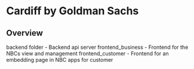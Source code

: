 # Cardiff by Goldman Sachs


## Overview
backend folder - Backend api server
frontend_business - Frontend for the NBCs view and management
frontend_customer - Frontend for an embedding page in NBC apps for customer